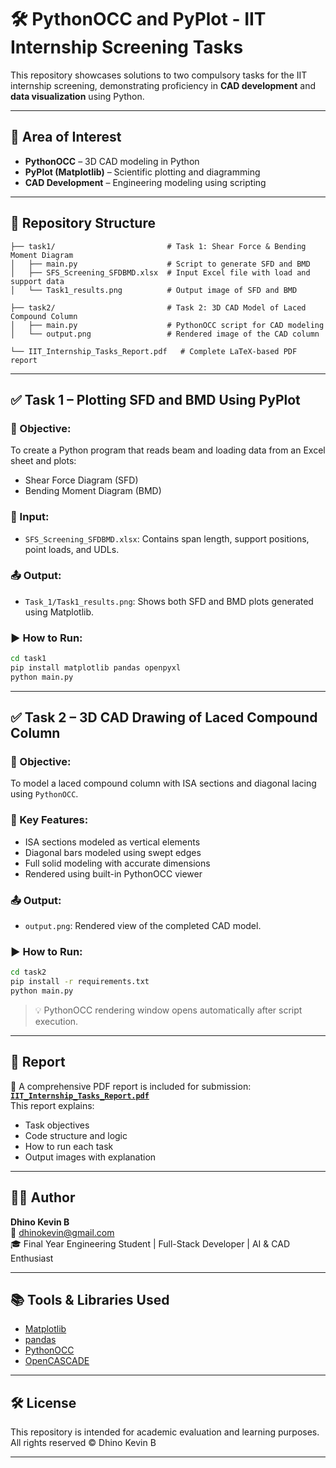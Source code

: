 
# 🛠️ PythonOCC and PyPlot - IIT Internship Screening Tasks

This repository showcases solutions to two compulsory tasks for the IIT internship screening, demonstrating proficiency in **CAD development** and **data visualization** using Python.

---

## 🎯 Area of Interest

- **PythonOCC** – 3D CAD modeling in Python  
- **PyPlot (Matplotlib)** – Scientific plotting and diagramming  
- **CAD Development** – Engineering modeling using scripting

---

## 📁 Repository Structure

```
├── task1/                         # Task 1: Shear Force & Bending Moment Diagram
│   ├── main.py                    # Script to generate SFD and BMD
│   ├── SFS_Screening_SFDBMD.xlsx  # Input Excel file with load and support data
│   └── Task1_results.png          # Output image of SFD and BMD

├── task2/                         # Task 2: 3D CAD Model of Laced Compound Column
│   ├── main.py                    # PythonOCC script for CAD modeling
│   └── output.png                 # Rendered image of the CAD column

└── IIT_Internship_Tasks_Report.pdf   # Complete LaTeX-based PDF report
```

---

## ✅ Task 1 – Plotting SFD and BMD Using PyPlot

### 📌 Objective:
To create a Python program that reads beam and loading data from an Excel sheet and plots:
- Shear Force Diagram (SFD)
- Bending Moment Diagram (BMD)

### 📂 Input:
- `SFS_Screening_SFDBMD.xlsx`: Contains span length, support positions, point loads, and UDLs.

### 📤 Output:
- `Task_1/Task1_results.png`: Shows both SFD and BMD plots generated using Matplotlib.

### ▶️ How to Run:
```bash
cd task1
pip install matplotlib pandas openpyxl
python main.py
```

---

## ✅ Task 2 – 3D CAD Drawing of Laced Compound Column

### 📌 Objective:
To model a laced compound column with ISA sections and diagonal lacing using `PythonOCC`.

### 🔩 Key Features:
- ISA sections modeled as vertical elements
- Diagonal bars modeled using swept edges
- Full solid modeling with accurate dimensions
- Rendered using built-in PythonOCC viewer

### 📤 Output:
- `output.png`: Rendered view of the completed CAD model.

### ▶️ How to Run:
```bash
cd task2
pip install -r requirements.txt
python main.py
```

> 💡 PythonOCC rendering window opens automatically after script execution.

---

## 📝 Report

📄 A comprehensive PDF report is included for submission:  
**[`IIT_Internship_Tasks_Report.pdf`](./IIT_Internship_Tasks_Report.pdf)**  
This report explains:
- Task objectives
- Code structure and logic
- How to run each task
- Output images with explanation

---

## 👨‍💻 Author

**Dhino Kevin B**  
📧 dhinokevin@gmail.com  
🎓 Final Year Engineering Student | Full-Stack Developer | AI & CAD Enthusiast  

---

## 📚 Tools & Libraries Used

- [Matplotlib](https://matplotlib.org/)
- [pandas](https://pandas.pydata.org/)
- [PythonOCC](https://github.com/tpaviot/pythonocc-core)
- [OpenCASCADE](https://www.opencascade.com/)

---

## 🛠 License

This repository is intended for academic evaluation and learning purposes.  
All rights reserved © Dhino Kevin B

---
